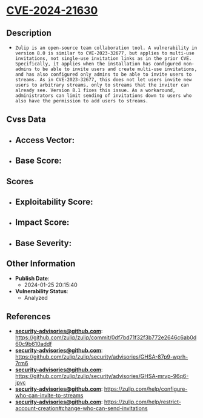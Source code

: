 
# [CVE-2024-21630](https://cve.mitre.org/cgi-bin/cvename.cgi?name=CVE-2024-21630)

## Description

- `Zulip is an open-source team collaboration tool. A vulnerability in version 8.0 is similar to CVE-2023-32677, but applies to multi-use invitations, not single-use invitation links as in the prior CVE. Specifically, it applies when the installation has configured non-admins to be able to invite users and create multi-use invitations, and has also configured only admins to be able to invite users to streams. As in CVE-2023-32677, this does not let users invite new users to arbitrary streams, only to streams that the inviter can already see. Version 8.1 fixes this issue. As a workaround, administrators can limit sending of invitations down to users who also have the permission to add users to streams.`

## Cvss Data

- **Access Vector**:
  - 
- **Base Score**:
  - 

## Scores

- **Exploitability Score**:
  - 
- **Impact Score**:
  - 
- **Base Severity**:
  - 

## Other Information

- **Publish Date**:
  - 2024-01-25 20:15:40
- **Vulnerability Status**:
  - Analyzed

## References

- **security-advisories@github.com**: https://github.com/zulip/zulip/commit/0df7bd71f32f3b772e2646c6ab0d60c9b610addf
- **security-advisories@github.com**: https://github.com/zulip/zulip/security/advisories/GHSA-87p9-wprh-7rm6
- **security-advisories@github.com**: https://github.com/zulip/zulip/security/advisories/GHSA-mrvp-96q6-jpvc
- **security-advisories@github.com**: https://zulip.com/help/configure-who-can-invite-to-streams
- **security-advisories@github.com**: https://zulip.com/help/restrict-account-creation#change-who-can-send-invitations
